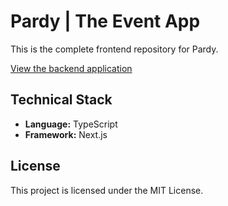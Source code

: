 <h1>Pardy | The Event App</h1>

<p>This is the complete frontend repository for Pardy.</p>

[View the backend application](https://github.com/ebarthur/pardy-api)

<h2>Technical Stack</h2>
<ul>
	<li><strong>Language:</strong> TypeScript</li>
	<li><strong>Framework:</strong> Next.js</li>
</ul>

<h2>License</h2>

<p>This project is licensed under the MIT License.</p>
